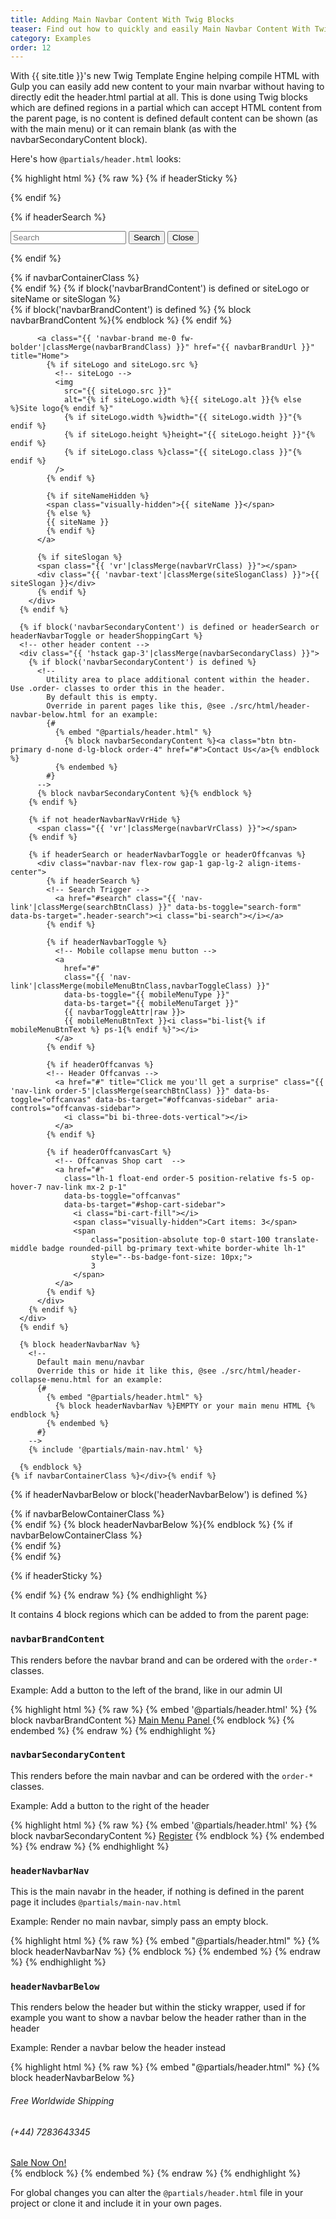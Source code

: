 ```yaml
---
title: Adding Main Navbar Content With Twig Blocks
teaser: Find out how to quickly and easily Main Navbar Content With Twig Blocks
category: Examples
order: 12
---
```



With {{ site.title }}'s new Twig Template Engine helping compile HTML with Gulp you can easily add new content to your main nvarbar without having to directly edit the header.html partial at all. This is done using Twig blocks which are defined regions in a partial which can accept HTML content from the parent page, is no content is defined default content can be shown (as with the main menu) or it can remain blank (as with the navbarSecondaryContent block).

Here's how `@partials/header.html` looks:

{% highlight html %}
{% raw %}
{% if headerSticky %}<div data-bs-toggle="sticky">{% endif %}

  {% if headerSearch %}
    <!--Header search region - hidden by default -->
    <div class="header-search collapse" id="search">
      <form class="search-form container-fluid {{ 'flex align-items-center'|classMerge(navbarContainer) }}">
        <input type="text" name="search" class="form-control search" value="" placeholder="Search">
        <button type="button" class="btn btn-link"><span class="visually-hidden">Search </span><i class="bi-search fs-3"></i></button>
        <button type="button" class="btn btn-link close-btn" data-bs-toggle="search-form-close"><span class="visually-hidden">Close </span><i class="fa fa-times search-icon"></i></button>
      </form>
    </div>
  {% endif %}

  <!--Header & Branding region-->
  <div id="navbar-header" class="navbar {{ 'navbar'|classMerge(navbarToggleableClass, navbarClass) }}">
    {% if navbarContainerClass %}<div class="{{ navbarContainerClass }}">{% endif %}
      {% if block('navbarBrandContent') is defined or siteLogo or siteName or siteSlogan %}
        <!--branding/logo -->
        <div class="{{ 'hstack gap-3'|classMerge(navbarBrandWrapperClass) }}">
          {% if block('navbarBrandContent') is defined %}
            <!-- 
              Utility area to place additional brand area content within the header. Use .order- classes to order this in the header.
              By default this is empty.
              Override in parent pages like this, @see ./src/html/admin.html for an example:
              {#
                {% embed "@partials/header.html" %}
                  {% block navbarBrandContent %}<a class="btn btn-primary d-none d-lg-block order-4" href="#">Contact Us</a>{% endblock %}
                {% endembed %} 
              #}
            -->
            {% block navbarBrandContent %}{% endblock %}
          {% endif %}

          <a class="{{ 'navbar-brand me-0 fw-bolder'|classMerge(navbarBrandClass) }}" href="{{ navbarBrandUrl }}" title="Home">
            {% if siteLogo and siteLogo.src %}
              <!-- siteLogo -->
              <img 
                src="{{ siteLogo.src }}" 
                alt="{% if siteLogo.width %}{{ siteLogo.alt }}{% else %}Site logo{% endif %}" 
                {% if siteLogo.width %}width="{{ siteLogo.width }}"{% endif %}
                {% if siteLogo.height %}height="{{ siteLogo.height }}"{% endif %}
                {% if siteLogo.class %}class="{{ siteLogo.class }}"{% endif %}
              />
            {% endif %}

            {% if siteNameHidden %}
            <span class="visually-hidden">{{ siteName }}</span>
            {% else %}
            {{ siteName }}
            {% endif %}
          </a>

          {% if siteSlogan %}
          <span class="{{ 'vr'|classMerge(navbarVrClass) }}"></span>
          <div class="{{ 'navbar-text'|classMerge(siteSloganClass) }}">{{ siteSlogan }}</div>
          {% endif %}
        </div>
      {% endif %}

      {% if block('navbarSecondaryContent') is defined or headerSearch or headerNavbarToggle or headerShoppingCart %}
      <!-- other header content -->
      <div class="{{ 'hstack gap-3'|classMerge(navbarSecondaryClass) }}">
        {% if block('navbarSecondaryContent') is defined %}
          <!-- 
            Utility area to place additional content within the header. Use .order- classes to order this in the header.
            By default this is empty.
            Override in parent pages like this, @see ./src/html/header-navbar-below.html for an example:
            {#
              {% embed "@partials/header.html" %}
                {% block navbarSecondaryContent %}<a class="btn btn-primary d-none d-lg-block order-4" href="#">Contact Us</a>{% endblock %}
              {% endembed %} 
            #}
          -->
          {% block navbarSecondaryContent %}{% endblock %}
        {% endif %}
        
        {% if not headerNavbarNavVrHide %}
          <span class="{{ 'vr'|classMerge(navbarVrClass) }}"></span>
        {% endif %}
        
        {% if headerSearch or headerNavbarToggle or headerOffcanvas %}
          <div class="navbar-nav flex-row gap-1 gap-lg-2 align-items-center">
            {% if headerSearch %}
            <!-- Search Trigger -->
              <a href="#search" class="{{ 'nav-link'|classMerge(searchBtnClass) }}" data-bs-toggle="search-form" data-bs-target=".header-search"><i class="bi-search"></i></a>
            {% endif %}

            {% if headerNavbarToggle %}
              <!-- Mobile collapse menu button -->
              <a 
                href="#"
                class="{{ 'nav-link'|classMerge(mobileMenuBtnClass,navbarToggleClass) }}" 
                data-bs-toggle="{{ mobileMenuType }}" 
                data-bs-target="{{ mobileMenuTarget }}" 
                {{ navbarToggleAttr|raw }}>
                {{ mobileMenuBtnText }}<i class="bi-list{% if mobileMenuBtnText %} ps-1{% endif %}"></i>
              </a>
            {% endif %}

            {% if headerOffcanvas %}
            <!-- Header Offcanvas -->
              <a href="#" title="Click me you'll get a surprise" class="{{ 'nav-link order-5'|classMerge(searchBtnClass) }}" data-bs-toggle="offcanvas" data-bs-target="#offcanvas-sidebar" aria-controls="offcanvas-sidebar">
                <i class="bi bi-three-dots-vertical"></i>
              </a>
            {% endif %}

            {% if headerOffcanvasCart %}
              <!-- Offcanvas Shop cart  -->
              <a href="#"
                class="lh-1 float-end order-5 position-relative fs-5 op-hover-7 nav-link mx-2 p-1"
                data-bs-toggle="offcanvas" 
                data-bs-target="#shop-cart-sidebar">
                  <i class="bi-cart-fill"></i>
                  <span class="visually-hidden">Cart items: 3</span>
                  <span
                      class="position-absolute top-0 start-100 translate-middle badge rounded-pill bg-primary text-white border-white lh-1"
                      style="--bs-badge-font-size: 10px;">
                      3
                  </span>
              </a>
            {% endif %}
          </div>
        {% endif %}
      </div>
      {% endif %}

      {% block headerNavbarNav %}
        <!-- 
          Default main menu/navbar 
          Override this or hide it like this, @see ./src/html/header-collapse-menu.html for an example:
          {#
            {% embed "@partials/header.html" %}
              {% block headerNavbarNav %}EMPTY or your main menu HTML {% endblock %}
            {% endembed %} 
          #}
        -->
        {% include '@partials/main-nav.html' %}

      {% endblock %}
    {% if navbarContainerClass %}</div>{% endif %}
  </div>


  {% if headerNavbarBelow or block('headerNavbarBelow') is defined %}
    <!-- 
      Utility area below header navBar 
      Override in parent pages like this, @see ./src/html/header-collapse-menu.html for an example:
      {#
        {% embed "@partials/header.html" %}
          {% block headerNavbarBelow %}Your headerNavbarBelow HTML content which will be automatically passed to this region in the header{% endblock %}
        {% endembed %} 
      #}
    -->
    <div class="{{ 'navbar navbar-below'|classMerge(navbarBelowToggleableClass, navbarBelowClass) }}">
      {% if navbarBelowContainerClass %}<div class="{{ navbarBelowContainerClass }}">{% endif %}
        {% block headerNavbarBelow %}{% endblock %}
      {% if navbarBelowContainerClass %}</div>{% endif %}
      </div>
    </div>
  {% endif %}


{% if headerSticky %}</div>{% endif %}
{% endraw %}
{% endhighlight %}

It contains 4 block regions which can be added to from the parent page:

### `navbarBrandContent`

This renders before the navbar brand and can be ordered with the `order-*` classes. 

Example: Add a button to the left of the brand, like in our admin UI

{% highlight html %}
{% raw %}
{% embed '@partials/header.html' %}
  {% block navbarBrandContent %}
    <!-- Toggle the #navbar-side-primary navbar-side element -->
    <a href="#" class="navbar-text fs-5 align-self-stretch border-end navbar-border navbar-side-toggler bg-gray-300 bg-op-1 bg-op-hover-2 rounded-0 transition waves-btn order-first" data-bs-toggle="navbar-offcanvas" data-bs-target="#navbar-side-primary"> <i class="bi-list icon-1x"></i> <span class="visually-hidden-focusable">Main Menu Panel</span> </a>
  {% endblock %}
{% endembed %}
{% endraw %}
{% endhighlight %}


### `navbarSecondaryContent`

This renders before the main navbar and can be ordered with the `order-*` classes. 

Example: Add a button to the right of the header

{% highlight html %}
{% raw %}
{% embed '@partials/header.html' %}
  {% block navbarSecondaryContent %}
  <a href="#pricing" data-bs-toggle="scroll-link" class="btn btn-primary btn-sm d-none d-lg-block fw-bold px-lg-3 py-lg-2 ms-lg-3">Register</a>
  {% endblock %}
{% endembed %}
{% endraw %}
{% endhighlight %}

### `headerNavbarNav`

This is the main navabr in the header, if nothing is defined in the parent page it includes `@partials/main-nav.html`

Example: Render no main navbar, simply pass an empty block.

{% highlight html %}
{% raw %}
{% embed "@partials/header.html" %} 
  {% block headerNavbarNav %} {% endblock %} 
{% endembed %} 
{% endraw %}
{% endhighlight %}

### `headerNavbarBelow`

This renders below the header but within the sticky wrapper, used if for example you want to show a navbar below the header rather than in the header

Example: Render a navbar below the header instead

{% highlight html %}
{% raw %}
{% embed "@partials/header.html" %}
  {% block headerNavbarBelow %}
  <div class="d-flex align-items-center justify-content-between w-100">
    <div class="hstack gap-4">
      <h6 class="fs-6 my-0 mb-1 text-muted d-flex align-items-center">
        <i class="bi-truck me-2"></i> Free Worldwide Shipping
      </h6>
      <h6 class="fs-6 my-0 text-muted fw-normal d-flex align-items-center">
        <i class="bi-telephone me-2"></i> (+44) 7283643345
      </h6>
    </div>
    <!-- Button aligned right on lg screens, centered on smaller screens -->
    <a href="#" class="btn btn-primary btn-sm w-50 w-lg-auto text-uppercase fw-bold px-3 mt-3 mt-lg-0 ms-auto"> Sale Now On! </a>
  </div>
  {% endblock %}
{% endembed %}
{% endraw %}
{% endhighlight %}

For global changes you can alter the `@partials/header.html` file in your project or clone it and include it in your own pages.